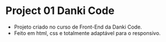 # Project 01 Danki Code 
 - Projeto criado no curso de Front-End da Danki Code.
 - Feito em html, css e totalmente adaptável para o responsivo.

